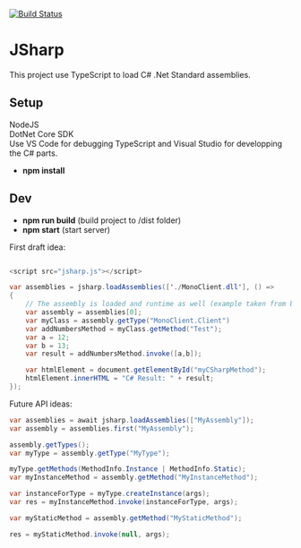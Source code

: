 [![Build Status](https://travis-ci.com/simontardif/TypeScriptCS.svg?branch=master)](https://travis-ci.com/simontardif/TypeScriptCS)
# JSharp

This project use TypeScript to load C# .Net Standard assemblies.

## Setup

NodeJS <br>
DotNet Core SDK<br>
Use VS Code for debugging TypeScript and Visual Studio for developping the C# parts. <br>

* <b>npm install</b>

## Dev

* <b>npm run build</b> (build project to /dist folder)
* <b>npm start</b> (start server)

First draft idea:
```csharp

<script src="jsharp.js"></script>

var assemblies = jsharp.loadAssemblies(['./MonoClient.dll'], () =>
{
    // The assembly is loaded and runtime as well (example taken from blazor)
    var assembly = assemblies[0];
    var myClass = assembly.getType("MonoClient.Client")
    var addNumbersMethod = myClass.getMethod("Test");
    var a = 12;
    var b = 13;
    var result = addNumbersMethod.invoke([a,b]);

    var htmlElement = document.getElementById("myCSharpMethod");
    htmlElement.innerHTML = "C# Result: " + result;
});

```

Future API ideas:
```csharp
var assemblies = await jsharp.loadAssemblies(["MyAssembly"]);
var assembly = assemblies.first("MyAssembly");

assembly.getTypes();
var myType = assembly.getType("MyType");

myType.getMethods(MethodInfo.Instance | MethodInfo.Static);
var myInstanceMethod = assembly.getMethod("MyInstanceMethod");

var instanceForType = myType.createInstance(args);
var res = myInstanceMethod.invoke(instanceForType, args);

var myStaticMethod = assembly.getMethod("MyStaticMethod");

res = myStaticMethod.invoke(null, args);

```
